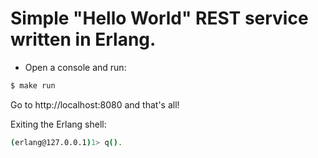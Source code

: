 # Simple "Hello World" REST service written in Erlang.

- Open a console and run:

```bash
$ make run
```

Go to http://localhost:8080 and that's all!

Exiting the Erlang shell:

```bash
(erlang@127.0.0.1)1> q().
```
